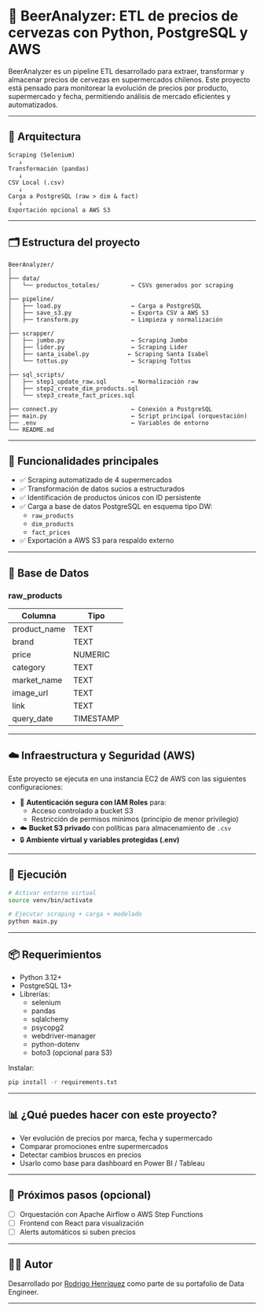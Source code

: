 # 🍺 BeerAnalyzer: ETL de precios de cervezas con Python, PostgreSQL y AWS

BeerAnalyzer es un pipeline ETL desarrollado para extraer, transformar y almacenar precios de cervezas en supermercados chilenos. Este proyecto está pensado para monitorear la evolución de precios por producto, supermercado y fecha, permitiendo análisis de mercado eficientes y automatizados.

---

## 🧱 Arquitectura

```
Scraping (Selenium)
   ↓
Transformación (pandas)
   ↓
CSV Local (.csv)
   ↓
Carga a PostgreSQL (raw > dim & fact)
   ↓
Exportación opcional a AWS S3
```

---

## 🗂️ Estructura del proyecto

```
BeerAnalyzer/
│
├── data/
│   └── productos_totales/         ← CSVs generados por scraping
│
├── pipeline/
│   ├── load.py                    ← Carga a PostgreSQL
│   ├── save_s3.py                 ← Exporta CSV a AWS S3
│   ├── transform.py               ← Limpieza y normalización
│
├── scrapper/
│   ├── jumbo.py                   ← Scraping Jumbo
│   ├── lider.py                   ← Scraping Lider
│   ├── santa_isabel.py           ← Scraping Santa Isabel
│   └── tottus.py                  ← Scraping Tottus
│
├── sql_scripts/
│   ├── step1_update_raw.sql       ← Normalización raw
│   ├── step2_create_dim_products.sql
│   └── step3_create_fact_prices.sql
│
├── connect.py                     ← Conexión a PostgreSQL
├── main.py                        ← Script principal (orquestación)
├── .env                           ← Variables de entorno
└── README.md
```

---

## 🧪 Funcionalidades principales

- ✅ Scraping automatizado de 4 supermercados
- ✅ Transformación de datos sucios a estructurados
- ✅ Identificación de productos únicos con ID persistente
- ✅ Carga a base de datos PostgreSQL en esquema tipo DW:
  - `raw_products`
  - `dim_products`
  - `fact_prices`
- ✅ Exportación a AWS S3 para respaldo externo

---

## 🧠 Base de Datos

### raw_products

| Columna       | Tipo      |
|---------------|-----------|
| product_name  | TEXT      |
| brand         | TEXT      |
| price         | NUMERIC   |
| category      | TEXT      |
| market_name   | TEXT      |
| image_url     | TEXT      |
| link          | TEXT      |
| query_date    | TIMESTAMP |

---

## ☁️ Infraestructura y Seguridad (AWS)

Este proyecto se ejecuta en una instancia EC2 de AWS con las siguientes configuraciones:

- 🔐 **Autenticación segura con IAM Roles** para:
  - Acceso controlado a bucket S3
  - Restricción de permisos mínimos (principio de menor privilegio)
- ☁️ **Bucket S3 privado** con políticas para almacenamiento de `.csv`
- 🔒 **Ambiente virtual y variables protegidas (.env)**

---

## 🚀 Ejecución

```bash
# Activar entorno virtual
source venv/bin/activate

# Ejecutar scraping + carga + modelado
python main.py
```

---

## 📦 Requerimientos

- Python 3.12+
- PostgreSQL 13+
- Librerías:
  - selenium
  - pandas
  - sqlalchemy
  - psycopg2
  - webdriver-manager
  - python-dotenv
  - boto3 (opcional para S3)

Instalar:

```bash
pip install -r requirements.txt
```

---

## 📊 ¿Qué puedes hacer con este proyecto?

- Ver evolución de precios por marca, fecha y supermercado
- Comparar promociones entre supermercados
- Detectar cambios bruscos en precios
- Usarlo como base para dashboard en Power BI / Tableau

---

## 🧩 Próximos pasos (opcional)

- [ ] Orquestación con Apache Airflow o AWS Step Functions
- [ ] Frontend con React para visualización
- [ ] Alerts automáticos si suben precios

---

## 👨‍💻 Autor

Desarrollado por [Rodrigo Henríquez](https://github.com/Rhenriquez94) como parte de su portafolio de Data Engineer.

---